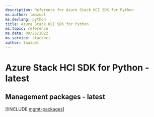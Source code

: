 ```yaml
---
description: Reference for Azure Stack HCI SDK for Python
ms.author: lmazuel
ms.devlang: python
title: Azure Stack HCI SDK for Python
ms.topic: reference
ms.data: 09/26/2022
ms.service: stackhci
author: lmazuel
---
```

# Azure Stack HCI SDK for Python - latest

## Management packages - latest
[!INCLUDE [mgmt-packages](stack-hci-mgmt-index.md)]
